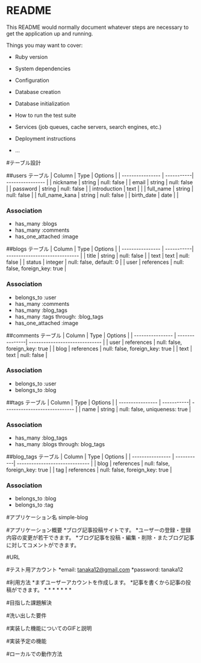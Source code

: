 # README

This README would normally document whatever steps are necessary to get the
application up and running.

Things you may want to cover:

* Ruby version

* System dependencies

* Configuration

* Database creation

* Database initialization

* How to run the test suite

* Services (job queues, cache servers, search engines, etc.)

* Deployment instructions

* ...

#テーブル設計

##users テーブル
| Column           | Type       | Options          |
| ---------------- | -----------| ---------------- |
| nickname         | string     | null: false      |
| email            | string     | null: false      |
| password         | string     | null: false      |
| introduction     | text       |                  |
| full_name        | string     | null: false      |
| full_name_kana   | string     | null: false      |
| birth_date       | date       |                  |
### Association
- has_many         :blogs
- has_many         :comments
- has_one_attached :image

##blogs テーブル
| Column           | Type       | Options                        |
| ---------------- | -----------| ------------------------------ |
| title            | string     | null: false                    |
| text             | text       | null: false                    |
| status           | integer    | null: false,  default: 0       |
| user             | references | null: false, foreign_key: true |
### Association
- belongs_to       :user
- has_many         :comments
- has_many         :blog_tags
- has_many         :tags through: :blog_tags
- has_one_attached :image

##comments テーブル
| Column           | Type           | Options                        |
| ---------------- | ---------------| ------------------------------ |
| user             | references     | null: false, foreign_key: true |
| blog             | references     | null: false, foreign_key: true |
| text             | text           | null: false                    |

### Association
- belongs_to  :user
- belongs_to  :blog

##tags テーブル
| Column           | Type       | Options                       |
| ---------------- | -----------| ----------------------------- |
| name             | string     | null: false, uniqueness: true |

### Association
- has_many  :blog_tags
- has_many  :blogs through: blog_tags

##blog_tags テーブル
| Column           | Type       | Options                        |
| ---------------- | -----------| ------------------------------ |
| blog             | references | null: false, foreign_key: true |
| tag              | references | null: false, foreign_key: true |
### Association
- belongs_to :blog
- belongs_to :tag

#アプリケーション名
simple-blog

#アプリケーション概要
*ブログ記事投稿サイトです。
*ユーザーの登録・登録内容の変更が若干できます。
*ブログ記事を投稿・編集・削除・またブログ記事に対してコメントができます。

#URL

#テスト用アカウント
*email: tanaka12@gmail.com
*password: tanaka12

#利用方法
*まずユーザーアカウントを作成します。
*記事を書くから記事の投稿ができます。
*
*
*
*
*
*
*



#目指した課題解決

#洗い出した要件

#実装した機能についてのGIFと説明

#実装予定の機能

#ローカルでの動作方法


